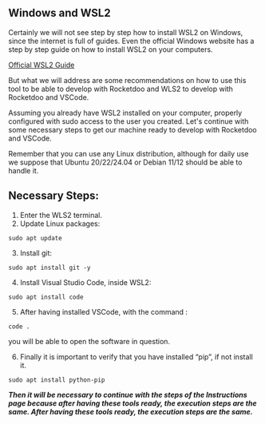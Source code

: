 ## Windows and WSL2

Certainly we will not see step by step how to install WSL2 on Windows, since the internet is full of guides.
Even the official Windows website has a step by step guide on how to install WSL2 on your computers.

[Official WSL2 Guide](https://learn.microsoft.com/en-us/windows/wsl/install)

But what we will address are some recommendations on how to use this tool to be able to develop with Rocketdoo and WLS2
to develop with Rocketdoo and VSCode.

Assuming you already have WSL2 installed on your computer, properly configured with sudo access to the user you created.
Let's continue with some necessary steps to get our machine ready to develop with Rocketdoo and VSCode.

Remember that you can use any Linux distribution,
although for daily use we suppose that Ubuntu 20/22/24.04 or Debian 11/12 should be able to handle it.

## Necessary Steps:

1. Enter the WLS2 terminal.
2. Update Linux packages:

~~~ 
sudo apt update
~~~

3. Install git:

~~~
sudo apt install git -y
~~~

4. Install Visual Studio Code, inside WSL2:

~~~
sudo apt install code
~~~

5. After having installed VSCode, with the command :

~~~
code . 
~~~
you will be able to open the software in question.

6. Finally it is important to verify that you have installed “pip”, if not install it.

~~~
sudo apt install python-pip
~~~

***Then it will be necessary to continue with the steps of the Instructions page because after having these tools ready, the execution steps are the same.
After having these tools ready, the execution steps are the same.***